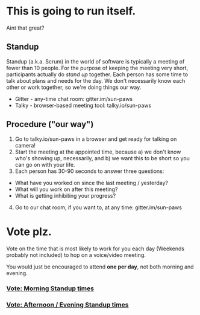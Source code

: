 # This is going to run itself. 
Aint that great?

## Standup
Standup (a.k.a. Scrum) in the world of software is typically a meeting of fewer than 10 people. For the purpose of keeping the meeting very short, participants actually do *stand up* together. Each person has some time to talk about plans and needs for the day. We don't necessarily know each other or work together, so we're doing things our way.

- Gitter - any-time chat room: gitter.im/sun-paws
- Talky - browser-based meeting tool: talky.io/sun-paws

## Procedure ("our way")
1. Go to talky.io/sun-paws in a browser and get ready for talking on camera!
1. Start the meeting at the appointed time, because a) we don't know who's showing up, necessarily, and b) we want this to be short so you can go on with your life.
2. Each person has 30-90 seconds to answer three questions: 
  - What have you worked on since the last meeting / yesterday?
  - What will you work on after this meeting?
  - What is getting inhibiting your progress?
4. Go to our chat room, if you want to, at any time: gitter.im/sun-paws
  

# Vote plz.
Vote on the time that is most likely to work for you each day (Weekends probably not included) to hop on a voice/video meeting.

You would just be encouraged to attend __one per day__, not both morning and evening.

### [Vote: Morning Standup times](https://doodle.com/poll/6u9f673z2a2tdigp)

### [Vote: Afternoon / Evening Standup times](https://doodle.com/poll/zwan3g3cgrr3bp2b)
